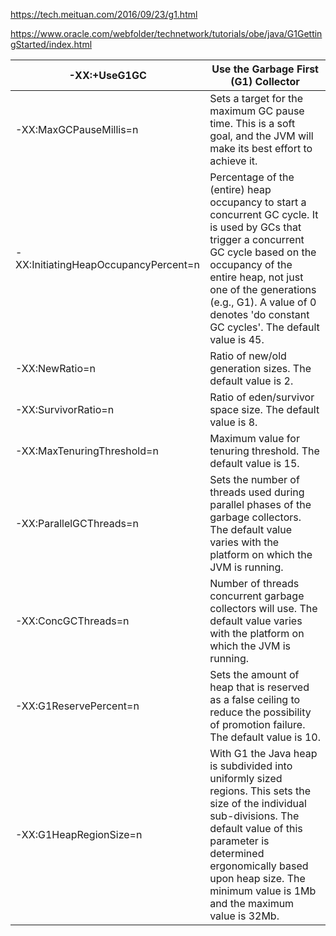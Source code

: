 https://tech.meituan.com/2016/09/23/g1.html



https://www.oracle.com/webfolder/technetwork/tutorials/obe/java/G1GettingStarted/index.html



| -XX:+UseG1GC                         | Use the Garbage First (G1) Collector                         |
| ------------------------------------ | ------------------------------------------------------------ |
| -XX:MaxGCPauseMillis=n               | Sets a target for the maximum GC pause time. This is a soft goal, and the JVM will make its best effort to achieve it. |
| -XX:InitiatingHeapOccupancyPercent=n | Percentage of the (entire) heap occupancy to start a concurrent GC cycle. It is used by GCs that trigger a concurrent GC cycle based on the occupancy of the entire heap, not just one of the generations (e.g., G1). A value of 0 denotes 'do constant GC cycles'. The default value is 45. |
| -XX:NewRatio=n                       | Ratio of new/old generation sizes. The default value is 2.   |
| -XX:SurvivorRatio=n                  | Ratio of eden/survivor space size. The default value is 8.   |
| -XX:MaxTenuringThreshold=n           | Maximum value for tenuring threshold. The default value is 15. |
| -XX:ParallelGCThreads=n              | Sets the number of threads used during parallel phases of the garbage collectors. The default value varies with the platform on which the JVM is running. |
| -XX:ConcGCThreads=n                  | Number of threads concurrent garbage collectors will use. The default value varies with the platform on which the JVM is running. |
| -XX:G1ReservePercent=n               | Sets the amount of heap that is reserved as a false ceiling to reduce the possibility of promotion failure. The default value is 10. |
| -XX:G1HeapRegionSize=n               | With G1 the Java heap is subdivided into uniformly sized regions. This sets the size of the individual sub-divisions. The default value of this parameter is determined ergonomically based upon heap size. The minimum value is 1Mb and the maximum value is 32Mb. |